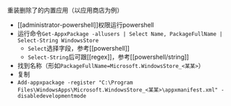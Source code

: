 重装删除了的内置应用（以应用商店为例）
- [[administrator-powershell]]权限运行powershell
- 运行命令`Get-AppxPackage -allusers | Select Name, PackageFullName | Select-String WindowsStore`
  - `Select`选择字段，参考[[powershell]]
  - `Select-String`后可跟[[regex]]，参考[[powershell/string]]
- 找到名称（形如`PackageFullName=Microsoft.WindowsStore_<某某>`）
- 复制
- `Add-appxpackage -register "C:\Program Files\WindowsApps\Microsoft.WindowsStore_<某某>\appxmanifest.xml" -disabledevelopmentmode`